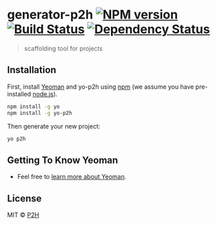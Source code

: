 # generator-p2h [![NPM version][npm-image]][npm-url] [![Build Status][travis-image]][travis-url] [![Dependency Status][daviddm-image]][daviddm-url]

> scaffolding tool for projects

## Installation

First, install [Yeoman](http://yeoman.io) and yo-p2h using [npm](https://www.npmjs.com/) (we assume you have pre-installed [node.js](https://nodejs.org/)).

```bash
npm install -g yo
npm install -g yo-p2h
```

Then generate your new project:

```bash
yo p2h
```

## Getting To Know Yeoman

- Feel free to [learn more about Yeoman](http://yeoman.io/).

## License

MIT © [P2H](https://www.p2h.com/)

[npm-image]: https://badge.fury.io/js/generator-p2h.svg
[npm-url]: https://npmjs.org/package/generator-p2h
[travis-image]: https://travis-ci.org/mrlss/generator-p2h.svg?branch=master
[travis-url]: https://travis-ci.org/mrlss/generator-p2h
[daviddm-image]: https://david-dm.org/mrlss/generator-p2h.svg?theme=shields.io
[daviddm-url]: https://david-dm.org/mrlss/generator-p2h
